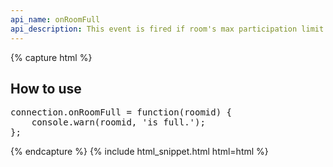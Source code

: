 ```yaml
---
api_name: onRoomFull
api_description: This event is fired if room's max participation limit is exceeded
---
```


{% capture html %}

<section>
    <h2>How to use</h2>
    <pre>
connection.onRoomFull = function(roomid) {
    console.warn(roomid, 'is full.');
};
</pre>
</section>

{% endcapture %}
{% include html_snippet.html html=html %}
